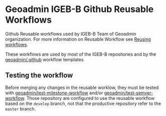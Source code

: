 # Geoadmin IGEB-B Github Reusable Workflows

Github Reusable workflows used by IGEB-B Team of Geoadmin organization. For more information on Reusable Workflow see [Reusing workflows](https://docs.github.com/en/actions/learn-github-actions/reusing-workflows).

These workflows are used by most of the IGEB-B repositories and by the [geoadmin/.github](https://github.com/geoadmin/.github) workflow templates.

## Testing the workflow

Before merging any changes in the reusable worklow, they must be tested with [geoadmin/test-milestone-workflow](https://github.com/geoadmin/test-milestone-workflow) and/or [geoadmin/test-semver-workflow](https://github.com/geoadmin/test-semver-workflow). Those repository are configured to use the reusable workflow based on the `develop` branch, not that the productive repository refer to the `master` branch.

